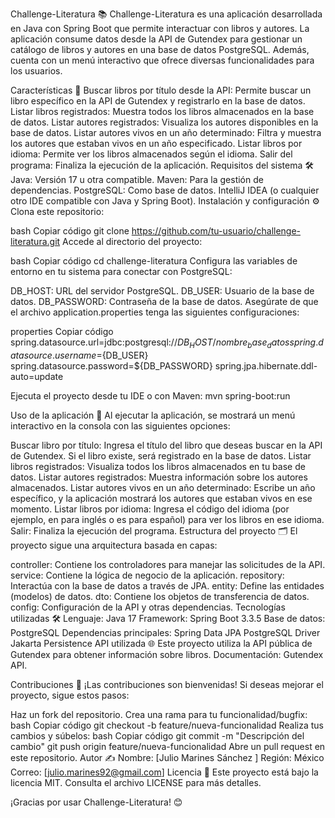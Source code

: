 Challenge-Literatura 📚
Challenge-Literatura es una aplicación desarrollada en Java con Spring Boot que permite interactuar con libros y autores. La aplicación consume datos desde la API
de Gutendex para gestionar un catálogo de libros y autores en una base de datos PostgreSQL. Además, cuenta con un menú interactivo que ofrece diversas funcionalidades para los usuarios.

Características 🚀
Buscar libros por título desde la API: Permite buscar un libro específico en la API de Gutendex y registrarlo en la base de datos.
Listar libros registrados: Muestra todos los libros almacenados en la base de datos.
Listar autores registrados: Visualiza los autores disponibles en la base de datos.
Listar autores vivos en un año determinado: Filtra y muestra los autores que estaban vivos en un año especificado.
Listar libros por idioma: Permite ver los libros almacenados según el idioma.
Salir del programa: Finaliza la ejecución de la aplicación.
Requisitos del sistema 🛠️
Java: Versión 17 u otra compatible.
Maven: Para la gestión de dependencias.
PostgreSQL: Como base de datos.
IntelliJ IDEA (o cualquier otro IDE compatible con Java y Spring Boot).
Instalación y configuración ⚙️
Clona este repositorio:

bash
Copiar código
git clone https://github.com/tu-usuario/challenge-literatura.git
Accede al directorio del proyecto:

bash
Copiar código
cd challenge-literatura
Configura las variables de entorno en tu sistema para conectar con PostgreSQL:

DB_HOST: URL del servidor PostgreSQL.
DB_USER: Usuario de la base de datos.
DB_PASSWORD: Contraseña de la base de datos.
Asegúrate de que el archivo application.properties tenga las siguientes configuraciones:

properties
Copiar código
spring.datasource.url=jdbc:postgresql://${DB_HOST}/nombre_base_datos
spring.datasource.username=${DB_USER}
spring.datasource.password=${DB_PASSWORD}
spring.jpa.hibernate.ddl-auto=update

Ejecuta el proyecto desde tu IDE o con Maven:
mvn spring-boot:run

Uso de la aplicación 📖
Al ejecutar la aplicación, se mostrará un menú interactivo en la consola con las siguientes opciones:

Buscar libro por título: Ingresa el título del libro que deseas buscar en la API de Gutendex. Si el libro existe, será registrado en la base de datos.
Listar libros registrados: Visualiza todos los libros almacenados en tu base de datos.
Listar autores registrados: Muestra información sobre los autores almacenados.
Listar autores vivos en un año determinado: Escribe un año específico, y la aplicación mostrará los autores que estaban vivos en ese momento.
Listar libros por idioma: Ingresa el código del idioma (por ejemplo, en para inglés o es para español) para ver los libros en ese idioma.
Salir: Finaliza la ejecución del programa.
Estructura del proyecto 🗂️
El proyecto sigue una arquitectura basada en capas:

controller: Contiene los controladores para manejar las solicitudes de la API.
service: Contiene la lógica de negocio de la aplicación.
repository: Interactúa con la base de datos a través de JPA.
entity: Define las entidades (modelos) de datos.
dto: Contiene los objetos de transferencia de datos.
config: Configuración de la API y otras dependencias.
Tecnologías utilizadas 🛠️
Lenguaje: Java 17
Framework: Spring Boot 3.3.5
Base de datos: PostgreSQL
Dependencias principales:
Spring Data JPA
PostgreSQL Driver
Jakarta Persistence
API utilizada 🌐
Este proyecto utiliza la API pública de Gutendex para obtener información sobre libros. Documentación: Gutendex API.

Contribuciones 🤝
¡Las contribuciones son bienvenidas! Si deseas mejorar el proyecto, sigue estos pasos:

Haz un fork del repositorio.
Crea una rama para tu funcionalidad/bugfix:
bash
Copiar código
git checkout -b feature/nueva-funcionalidad
Realiza tus cambios y súbelos:
bash
Copiar código
git commit -m "Descripción del cambio"
git push origin feature/nueva-funcionalidad
Abre un pull request en este repositorio.
Autor ✍️
Nombre: [Julio Marines Sánchez ]
Región: México
Correo: [julio.marines92@gmail.com]
Licencia 📄
Este proyecto está bajo la licencia MIT. Consulta el archivo LICENSE para más detalles.

¡Gracias por usar Challenge-Literatura! 😊




